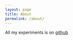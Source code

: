 ```yaml
---
layout: page
title: About
permalink: /about/
---
```


All my experiments is on [github](https://github.com/schien)
